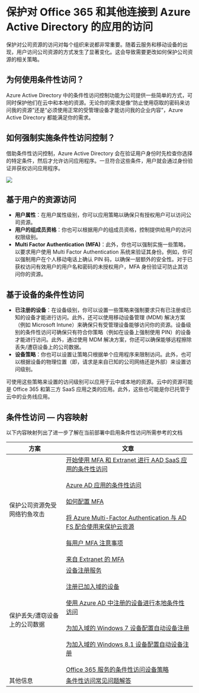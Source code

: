 <properties
	pageTitle="保护对 Office 365 和其他连接到 Azure Active Directory 的应用的访问 | Azure"  
    description="借助条件性访问控制，Azure Active Directory 会在验证用户身份时先检查你选取的特定条件，然后才允许访问应用程序。一旦符合这些条件，用户就会通过身份验证并获权访问应用程序。"  
    services="active-directory" 
	keywords="对应用的条件性访问, 使用 Azure AD 进行条件性访问, 保护对公司资源的访问, 条件性访问策略" 
	documentationCenter=""
	authors="femila"
	manager="stevenpo"
	editor=""/>

<tags 
	ms.service="active-directory" 
	ms.date="03/23/2016"
	wacn.date="" />

# 保护对 Office 365 和其他连接到 Azure Active Directory 的应用的访问  
  
保护对公司资源的访问对每个组织来说都非常重要。随着云服务和移动设备的出现，用户访问公司资源的方式发生了显著变化。这会导致需要更改如何保护公司资源的相关策略。
  
## 为何使用条件性访问？  
 Azure Active Directory 中的条件性访问控制功能为公司提供一些简单的方式，可同时保护他们在云中和本地的资源。无论你的需求是像“防止使用窃取的密码来访问我的资源”还是“必须使用正常的受管理设备才能访问我的企业内容”，Azure Active Directory 都能满足你的需求。

## 如何强制实施条件性访问控制？  
 借助条件性访问控制，Azure Active Directory 会在验证用户身份时先检查你选择的特定条件，然后才允许访问应用程序。一旦符合这些条件，用户就会通过身份验证并获权访问应用程序。
   
![](./media/active-directory-conditional-access/conditionalaccess-overview.png)

## 基于用户的资源访问
  
- **用户属性**：在用户属性级别，你可以应用策略以确保只有授权用户可以访问公司资源。   
- **用户的组成员资格**：你也可以根据用户的组成员资格，控制提供给用户的访问权限级别。   
- **Multi Factor Authentication (MFA)**：此外，你也可以强制实施一些策略，以要求用户使用 Multi Factor Authentication 系统来验证其身份。例如，你可以强制用户在个人移动电话上确认 PIN 码，以确保一层额外的安全性。对于已获权访问有效用户的用户名和密码的未授权用户，MFA 身份验证可防止其访问你的资源。 

## 基于设备的条件性访问 

- **已注册的设备**：在设备级别，你可以设置一些策略来强制要求只有已注册或已知的设备才能进行访问。此外，还可以使用移动设备管理 (MDM) 解决方案（例如 Microsoft Intune）来确保只有受管理设备能够访问你的资源。设备级别的条件性访问可确保只有符合你策略（例如在设备上强制使用 PIN）的设备才能进行访问。此外，通过使用 MDM 解决方案，你还可以确保能够远程擦除丢失/遭窃设备上的公司数据。  
- **设备策略**：你也可以设置让策略只根据单个应用程序来限制访问。此外，也可以根据设备的物理位置（即，请求是来自已知的公司网络还是外部）来设置访问级别。  

可使用这些策略来设置的访问级别可以应用于云中或本地的资源。云中的资源可能是 Office 365 和第三方 SaaS 应用之类的应用。此外，这些也可能是你已托管于云中的业务线应用。
  
## 条件性访问 — 内容映射  
以下内容映射列出了进一步了解在当前部署中启用条件性访问所需参考的文档

| 方案 | 文章 |
|------------------------------------------------------|----------|
| 保护公司资源免受网络钓鱼攻击 |[开始使用 MFA 和 Extranet 进行 AAD SaaS 应用的条件性访问](/documentation/articles/active-directory-conditional-access-azuread-connected-apps)<br><br>[Azure AD 应用的条件性访问](/documentation/articles/active-directory-conditional-access-technical-reference)<br><br>[如何配置 MFA](/documentation/articles/multi-factor-authentication-get-started-cloud)<br><br>[将 Azure Multi-Factor Authentication 与 AD FS 配合使用来保护云资源](https://technet.microsoft.com/library/dn758113.aspx)<br><br>[每用户 MFA 注意事项](/documentation/articles/multi-factor-authentication-end-user-manage-settings)<br><br>[来自 Extranet 的 MFA](/documentation/articles/multi-factor-authentication-get-started-adfs-cloud)|
| 保护丢失/遭窃设备上的公司数据 |[设备注册服务](/documentation/articles/active-directory-conditional-access-device-registration-overview)<br><br> [注册已加入域的设备](/documentation/articles/active-directory-azureadjoin-setup)<br><br> [使用 Azure AD 中注册的设备进行本地条件性访问](/documentation/articles/active-directory-conditional-access-on-premises-setup) <br><br>[为加入域的 Windows 7 设备配置自动设备注册](/documentation/articles/active-directory-conditional-access-automatic-device-registration-windows7) <br><br>[为加入域的 Windows 8.1 设备配置自动设备注册](/documentation/articles/active-directory-conditional-access-automatic-device-registration-windows8_1) <br><br>[Office 365 服务的条件性访问设备策略](/documentation/articles/active-directory-conditional-access-device-policies)|
| 其他信息 |[条件性访问常见问题解答](/documentation/articles/active-directory-conditional-faqs)|


<!---HONumber=Mooncake_0613_2016-->